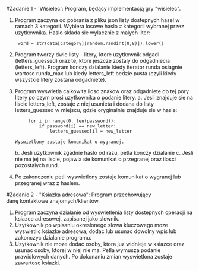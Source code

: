 #Zadanie 1 - 'Wisielec':
Program, będący implementacją gry "wisielec".
1. Program zaczyna od pobrania z pliku json listy dostepnych hasel 
   w ramach 3 kategorii. Wybiera losowe haslo z kategorii wybranej
   przez uzytkownika.
   Haslo sklada sie wylacznie z malych liter:

        word = str(data[category][random.randint(0,8)]).lower()
 
2. Program tworzy dwie listy - litery, ktore uzytkownik odgadl (letters_guessed)
   oraz te, ktore jeszcze zostaly do odgadniecia (letters_left).
   Program konczy dzialanie kiedy iterator runda osiagnie wartosc runda_max 
   lub kiedy letters_left bedzie pusta (czyli kiedy wszystkie litery zostana odgadniete).
3. Program wyswietla calkowita ilosc znakow oraz odgadniete do tej pory litery po czym prosi
   uzytkownika o podanie litery.
    a. Jesli znajduje sie na liscie letters_left, zostaje z niej usunieta i dodana do listy 
       letters_guessed w miejscu, gdzie oryginalnie znajduje sie w hasle:
       
            for i in range(0, len(password)):
                if password[i] == new_letter:
                    letters_guessed[i] = new_letter
       
       Wyswietlony zostaje komunikat o wygranej.
    b. Jesli uzytkownik zgadnie haslo od razu, petla konczy dzialanie
    c. Jesli nie ma jej na liscie, pojawia sie komunikat o przegranej oraz ilosci pozostalych rund.
4. Po zakonczeniu petli wyswietlony zostaje komunikat o wygranej lub przegranej wraz z haslem.

#Zadanie 2 - "Ksiazka adresowa":
Program przechowujący danę kontaktowe znajomych/klientów.
1. Program zaczyna dzialanie od wyswietlenia listy dostepnych operacji na ksiazce adresowej, zapisanej jako slownik.
2. Uzytkownik po wpisaniu okreslonego slowa kluczowego moze wyswietlic ksiazke adresowa, dodac lub usunac dowolny wpis
   lub zakonczyc dzialanie programu.
3. Uzytkownik nie moze dodac osoby, ktora juz widnieje w ksiazce oraz usunac osoby, ktorej w niej nie ma.
   Petla wymusza podanie prawidlowych danych.
   Po dokonaniu zmian wyswietlona zostaje zawartosc ksiazki.
